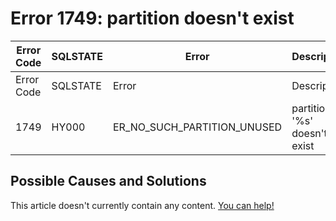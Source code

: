 
# Error 1749: partition doesn't exist


| Error Code | SQLSTATE | Error | Description |
| --- | --- | --- | --- |
| Error Code | SQLSTATE | Error | Description |
| 1749 | HY000 | ER_NO_SUCH_PARTITION_UNUSED | partition '%s' doesn't exist |




## Possible Causes and Solutions


This article doesn't currently contain any content. [You can help!](/kb/en/writing-and-editing-knowledge-base-articles/)

